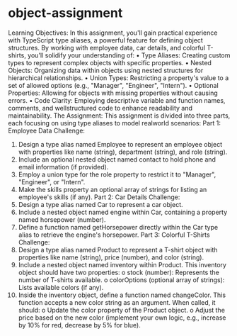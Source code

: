 # object-assignment
Learning Objectives:
In this assignment, you'll gain practical experience with TypeScript type aliases, a powerful
feature for defining object structures. By working with employee data, car details, and colorful
T-shirts, you'll solidify your understanding of:
• Type Aliases: Creating custom types to represent complex objects with specific
properties.
• Nested Objects: Organizing data within objects using nested structures for hierarchical
relationships.
• Union Types: Restricting a property's value to a set of allowed options (e.g., "Manager",
"Engineer", "Intern").
• Optional Properties: Allowing for objects with missing properties without causing
errors.
• Code Clarity: Employing descriptive variable and function names, comments, and wellstructured code to enhance readability and maintainability.
The Assignment:
This assignment is divided into three parts, each focusing on using type aliases to model realworld scenarios:
Part 1: Employee Data
Challenge:
1. Design a type alias named Employee to represent an employee object with properties like
name (string), department (string), and role (string).
2. Include an optional nested object named contact to hold phone and email information (if
provided).
3. Employ a union type for the role property to restrict it to "Manager", "Engineer", or
"Intern".
4. Make the skills property an optional array of strings for listing an employee's skills (if
any).
Part 2: Car Details
Challenge:
1. Design a type alias named Car to represent a car object.
2. Include a nested object named engine within Car, containing a property named
horsepower (number).
3. Define a function named getHorsepower directly within the Car type alias to retrieve the
engine's horsepower.
Part 3: Colorful T-Shirts
Challenge:
1. Design a type alias named Product to represent a T-shirt object with properties like name
(string), price (number), and color (string).
2. Include a nested object named inventory within Product. This inventory object
should have two properties:
o stock (number): Represents the number of T-shirts available.
o colorOptions (optional array of strings): Lists available colors (if any).
3. Inside the inventory object, define a function named changeColor. This function
accepts a new color string as an argument. When called, it should:
o Update the color property of the Product object.
o Adjust the price based on the new color (implement your own logic, e.g.,
increase by 10% for red, decrease by 5% for blue).
